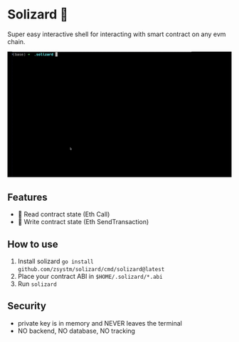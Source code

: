 # Solizard :lizard:

Super easy interactive shell for interacting with smart contract on any evm chain.

![Quick Demo](docs/demo.gif)

## Features

- :scroll: Read contract state (Eth Call)
- :rocket: Write contract state (Eth SendTransaction)

## How to use

1. Install solizard `go install github.com/zsystm/solizard/cmd/solizard@latest`
2. Place your contract ABI in `$HOME/.solizard/*.abi`
3. Run `solizard`

## Security

- private key is in memory and NEVER leaves the terminal
- NO backend, NO database, NO tracking